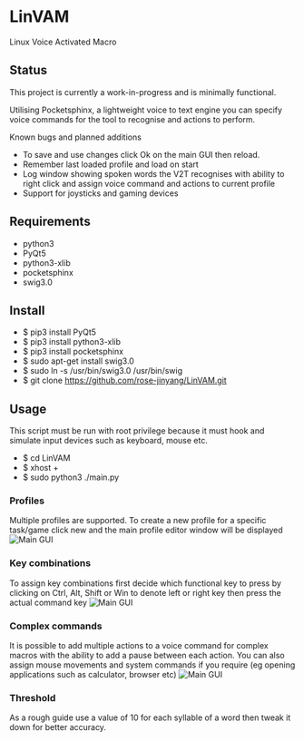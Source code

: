 # LinVAM
Linux Voice Activated Macro
## Status
This project is currently a work-in-progress and is minimally functional.

Utilising Pocketsphinx, a lightweight voice to text engine you can specify voice commands for the tool to recognise and actions to perform.

Known bugs and planned additions
- To save and use changes click Ok on the main GUI then reload.
- Remember last loaded profile and load on start
- Log window showing spoken words the V2T recognises with ability to right click and assign voice command and actions to current profile
- Support for joysticks and gaming devices
## Requirements
- python3
- PyQt5
- python3-xlib
- pocketsphinx
- swig3.0
## Install
- $ pip3 install PyQt5
- $ pip3 install python3-xlib
- $ pip3 install pocketsphinx
- $ sudo apt-get install swig3.0
- $ sudo ln -s /usr/bin/swig3.0 /usr/bin/swig
- $ git clone https://github.com/rose-jinyang/LinVAM.git
## Usage
This script must be run with root privilege because it must hook and simulate input devices such as keyboard, mouse etc.
- $ cd LinVAM
- $ xhost +
- $ sudo python3 ./main.py

### Profiles
Multiple profiles are supported.  To create a new profile for a specific task/game click new and the main profile editor window will be displayed
![Main GUI](https://github.com/aidygus/LinVAM/.img/gui.png)
### Key combinations
To assign key combinations first decide which functional key to press by clicking on Ctrl, Alt, Shift or Win to denote left or right key then press the actual command key
![Main GUI](https://github.com/aidygus/LinVAM/.img/combination.png)
### Complex commands
It is possible to add multiple actions to a voice command for complex macros with the ability to add a pause between each action.
You can also assign mouse movements and system commands if you require (eg opening applications such as calculator, browser etc)
![Main GUI](https://github.com/aidygus/LinVAM/.img/complex.png)
### Threshold
As a rough guide use a value of 10 for each syllable of a word then tweak it down for better accuracy.
